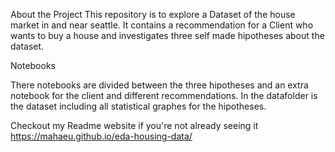 About the Project
This repository is to explore a Dataset of the house market in and near seattle.
It contains a recommendation for a Client who wants to buy a house and investigates three self made hipotheses about the dataset.

Notebooks

There notebooks are divided between the three hipotheses and an extra notebook for the client and different recommendations.
In the datafolder is the dataset including all statistical graphes for the hipotheses.


Checkout my Readme website if you're not already seeing it
https://mahaeu.github.io/eda-housing-data/